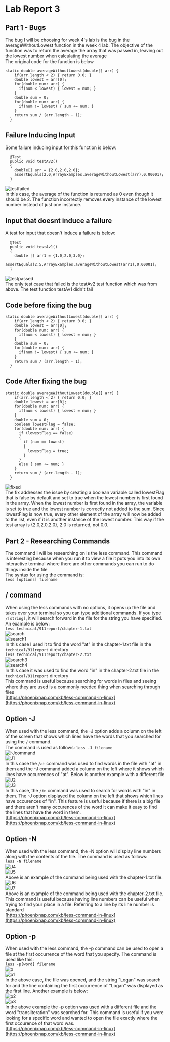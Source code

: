 # Lab Report 3
## Part 1 - Bugs
The bug I will be choosing for week 4's lab is the bug in the averageWithoutLowest function in the week 4 lab. The objective of the function was to return the average the array that was passed in, leaving out the lowest number when calculating the average <br>
The original code for the function is below <br>
```
static double averageWithoutLowest(double[] arr) {
    if(arr.length < 2) { return 0.0; }
    double lowest = arr[0];
    for(double num: arr) {
      if(num < lowest) { lowest = num; }
    }
    double sum = 0;
    for(double num: arr) {
      if(num != lowest) { sum += num; }
    }
    return sum / (arr.length - 1);
  }
```
## Failure Inducing Input
Some failure inducing input for this function is below: <br>
```
  @Test
  public void testAv2()
  {
    double[] arr = {2.0,2.0,2.0};
    assertEquals(2.0,ArrayExamples.averageWithoutLowest(arr),0.00001);
  }
```
![testfailed](/images/testfailed.png) <br>
In this case, the average of the function is returned as 0 even though it should be 2. The function incorrectly removes every instance of the lowest number instead of just one instance. <br>
## Input that doesnt induce a failure
A test for input that doesn't induce a failure is below: <br>
```
  @Test
  public void testAv1()
  {
    double [] arr1 = {1.0,2.0,3.0};
    assertEquals(2.5,ArrayExamples.averageWithoutLowest(arr1),0.00001);
  }
```
![testpassed](/images/testpassed.png) <br>
The only test case that failed is the testAv2 test function which was from above. The test function testAv1 didn't fail <br>
## Code before fixing the bug
```
static double averageWithoutLowest(double[] arr) {
    if(arr.length < 2) { return 0.0; }
    double lowest = arr[0];
    for(double num: arr) {
      if(num < lowest) { lowest = num; }
    }
    double sum = 0;
    for(double num: arr) {
      if(num != lowest) { sum += num; }
    }
    return sum / (arr.length - 1);
  }
```
## Code After fixing the bug
```
static double averageWithoutLowest(double[] arr) {
    if(arr.length < 2) { return 0.0; }
    double lowest = arr[0];
    for(double num: arr) {
      if(num < lowest) { lowest = num; }
    }
    double sum = 0;
    boolean lowestFlag = false;
    for(double num: arr) {
      if (lowestFlag == false)
      {
        if (num == lowest)
        {
          lowestFlag = true;
        }
      }
      else { sum += num; }
    }
    return sum / (arr.length - 1);
  }
```
![fixed](/images/fixed.png) <br>
The fix addresses the issue by creating a boolean variable called lowestFlag that is false by default and set to true when the lowest number is first found in the array. When the lowest number is first found in the array, the variable is set to true and the lowest number is correctly not added to the sum. Since lowestFlag is now true, every other element of the array will now be added to the list, even if it is another instance of the lowest number. This way if the test array is {2.0,2.0,2.0}, 2.0 is returned, not 0.0. <br>
## Part 2 - Researching Commands
The command I will be researching on is the less command. This command is interesting because when you run it to view a file it puts you into its own interactive terminal where there are other commands you can run to do things inside the file <br>
The syntax for using the command is: <br>
``` less [options] filename ```
## / command
When using the less commands with no options, it opens up the file and takes over your terminal so you can type additional commands. If you type ```/[string]```, it will search forward in the file for the string you have specified. An example is below: <br>
```less technical/911report/chapter-1.txt```<br>
![search](/images/search.png) <br>
![search1](/images/search1.png) <br>
In this case I used it to find the word "at" in the chapter-1.txt file in the ```technical/911report``` directory <br>
```less technical/911report/chapter-2.txt```<br>
![search3](/images/search3.png) <br>
![search4](/images/search4.png) <br>
In this case it was used to find the word "in" in the chapter-2.txt file in the  ```technical/911report``` directory <br>
This command is useful because searching for words in files and seeing where they are used is a commonly needed thing when searching through files <br>
[https://phoenixnap.com/kb/less-command-in-linux](https://phoenixnap.com/kb/less-command-in-linux) <br>
## Option -J
When used with the less command, the -J option adds a column on the left of the screen that shows which lines have the words that you searched for using the ```/``` command. <br>
The command is used as follows: ```less -J filename``` <br>
![-Jcommand](/images/-Jcommand.png) <br>
![J1](/images/J1.png) <br>
In this case the ```/at``` command was used to find words in the file with "at" in them and the -J command added a column on the left where it shows which lines have occurrences of "at". Below is another example with a different file <br>
![J2](/images/J2.png) <br>
![J3](/images/J3.png) <br>
In this case, the ```/in``` command was used to search for words with "in" in them. The -J option displayed the column on the left that shows which lines have occurences of "in". This feature is useful because if there is a big file and there aren't many occurences of the word it can make it easy to find the lines that have the word in them. <br>
[https://phoenixnap.com/kb/less-command-in-linux](https://phoenixnap.com/kb/less-command-in-linux) <br>
## Option -N
When used with the less command, the -N option will display line numbers along with the contents of the file. The command is used as follows: <br>
```less -N filename``` <br>
![J4](/images/J4.png) <br>
![J5](/images/J5.png) <br>
Above is an example of the command being used with the chapter-1.txt file. 
![J6](/images/J6.png) <br>
![J7](/images/J7.png) <br>
Above is an example of the command being used with the chapter-2.txt file. This command is useful because having line numbers can be useful when trying to find your place in a file. Referring to a line by its line number is standard <br>
[https://phoenixnap.com/kb/less-command-in-linux](https://phoenixnap.com/kb/less-command-in-linux) <br>
## Option -p
When used with the less command, the -p command can be used to open a file at the first occurrence of the word that you specify. The command is used like this: <br>
```less -p[word] filename``` <br>
![p](/images/p.png)<br>
![p1](/images/p1.png) <br>
In the above case, the file was opened, and the string "Logan" was search for and the line containing the first occurrence of "Logan" was displayed as the first line. Another example is below: <br>
![p2](/images/p2.png) <br>
![p3](/images/p3.png) <br>
In the above example the -p option was used with a different file and the word "transliteration" was searched for. This command is useful if you were looking for a specific word and wanted to open the file exactly where the first occurence of that word was.  <br>
[https://phoenixnap.com/kb/less-command-in-linux](https://phoenixnap.com/kb/less-command-in-linux) <br>
